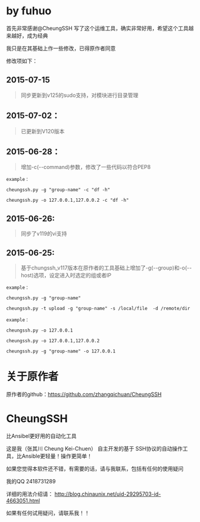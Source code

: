 # by fuhuo
首先非常感谢@CheungSSH 写了这个运维工具，确实非常好用，希望这个工具越来越好，成为经典

我只是在其基础上作一些修改，已得原作者同意

修改项如下：

## 2015-07-15

> 同步更新到v125的sudo支持，对模块进行目录管理

## 2015-07-02：

> 已更新到V120版本

## 2015-06-28：

> 增加-c(--command)参数，修改了一些代码以符合PEP8

```
example：

cheungssh.py -g "group-name" -c "df -h"

cheungssh.py -o 127.0.0.1,127.0.0.2 -c "df -h"
```

## 2015-06-26:

> 同步了v119的vi支持

## 2015-06-25:

>基于chungssh_v117版本在原作者的工具基础上增加了-g(--group)和-o(--host)选项，设定进入时选定的组或者IP

```
example：

cheungssh.py -g "group-name"

cheungssh.py -t upload -g "group-name" -s /local/file  -d /remote/dir
```

```
example：

cheungssh.py -o 127.0.0.1

cheungssh.py -o 127.0.0.1,127.0.0.2

cheungssh.py -g "group-name" -o 127.0.0.1
```

# 关于原作者

原作者的github：https://github.com/zhangqichuan/CheungSSH

# CheungSSH
比Ansibel更好用的自动化工具

这是我（张其川 Cheung Kei-Chuen） 自主开发的基于 SSH协议的自动操作工具，比Ansible更轻量！操作更简单！

如果您觉得本软件还不错，有需要的话，请与我联系，包括有任何的使用疑问

我的QQ   2418731289

详细的用法介绍请： http://blog.chinaunix.net/uid-29295703-id-4663051.html

如果有任何试用疑问，请联系我！！
